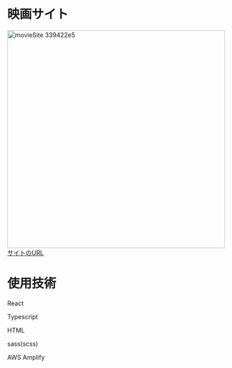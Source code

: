 <h1>映画サイト</h1>

<img width="500" alt="movieSite 339422e5" src="file:///Users/tsutsumiyuuta/Desktop/%E3%82%B9%E3%82%AF%E3%83%AA%E3%83%BC%E3%83%B3%E3%82%B7%E3%83%A7%E3%83%83%E3%83%88%202023-05-28%2013.18.28.png">
<a href ="https://main.d2579k8bjr1zzf.amplifyapp.com/">サイトのURL</a>

<h1>使用技術</h1>
<p>React</p>
<p>Typescript</p>
<p>HTML</p>
<p>sass(scss)</p>
<p>AWS Amplify</p>
